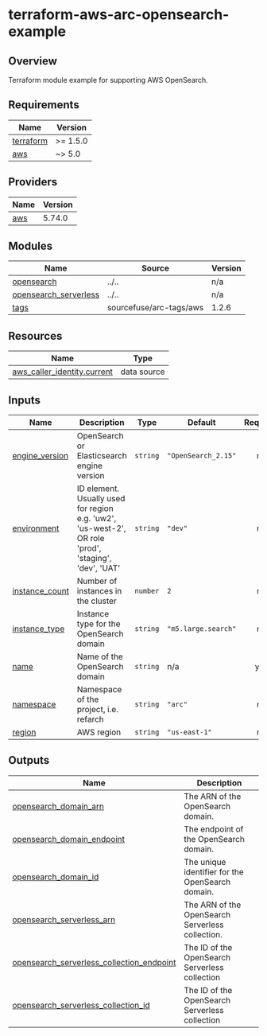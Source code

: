 # terraform-aws-arc-opensearch-example

## Overview
Terraform module example for supporting AWS OpenSearch.  

<!-- BEGINNING OF PRE-COMMIT-TERRAFORM DOCS HOOK -->
## Requirements

| Name | Version |
|------|---------|
| <a name="requirement_terraform"></a> [terraform](#requirement\_terraform) | >= 1.5.0 |
| <a name="requirement_aws"></a> [aws](#requirement\_aws) | ~> 5.0 |

## Providers

| Name | Version |
|------|---------|
| <a name="provider_aws"></a> [aws](#provider\_aws) | 5.74.0 |

## Modules

| Name | Source | Version |
|------|--------|---------|
| <a name="module_opensearch"></a> [opensearch](#module\_opensearch) | ../.. | n/a |
| <a name="module_opensearch_serverless"></a> [opensearch\_serverless](#module\_opensearch\_serverless) | ../.. | n/a |
| <a name="module_tags"></a> [tags](#module\_tags) | sourcefuse/arc-tags/aws | 1.2.6 |

## Resources

| Name | Type |
|------|------|
| [aws_caller_identity.current](https://registry.terraform.io/providers/hashicorp/aws/latest/docs/data-sources/caller_identity) | data source |

## Inputs

| Name | Description | Type | Default | Required |
|------|-------------|------|---------|:--------:|
| <a name="input_engine_version"></a> [engine\_version](#input\_engine\_version) | OpenSearch or Elasticsearch engine version | `string` | `"OpenSearch_2.15"` | no |
| <a name="input_environment"></a> [environment](#input\_environment) | ID element. Usually used for region e.g. 'uw2', 'us-west-2', OR role 'prod', 'staging', 'dev', 'UAT' | `string` | `"dev"` | no |
| <a name="input_instance_count"></a> [instance\_count](#input\_instance\_count) | Number of instances in the cluster | `number` | `2` | no |
| <a name="input_instance_type"></a> [instance\_type](#input\_instance\_type) | Instance type for the OpenSearch domain | `string` | `"m5.large.search"` | no |
| <a name="input_name"></a> [name](#input\_name) | Name of the OpenSearch domain | `string` | n/a | yes |
| <a name="input_namespace"></a> [namespace](#input\_namespace) | Namespace of the project, i.e. refarch | `string` | `"arc"` | no |
| <a name="input_region"></a> [region](#input\_region) | AWS region | `string` | `"us-east-1"` | no |

## Outputs

| Name | Description |
|------|-------------|
| <a name="output_opensearch_domain_arn"></a> [opensearch\_domain\_arn](#output\_opensearch\_domain\_arn) | The ARN of the OpenSearch domain. |
| <a name="output_opensearch_domain_endpoint"></a> [opensearch\_domain\_endpoint](#output\_opensearch\_domain\_endpoint) | The endpoint of the OpenSearch domain. |
| <a name="output_opensearch_domain_id"></a> [opensearch\_domain\_id](#output\_opensearch\_domain\_id) | The unique identifier for the OpenSearch domain. |
| <a name="output_opensearch_serverless_arn"></a> [opensearch\_serverless\_arn](#output\_opensearch\_serverless\_arn) | The ARN of the OpenSearch Serverless collection. |
| <a name="output_opensearch_serverless_collection_endpoint"></a> [opensearch\_serverless\_collection\_endpoint](#output\_opensearch\_serverless\_collection\_endpoint) | The ID of the OpenSearch Serverless collection |
| <a name="output_opensearch_serverless_collection_id"></a> [opensearch\_serverless\_collection\_id](#output\_opensearch\_serverless\_collection\_id) | The ID of the OpenSearch Serverless collection |
<!-- END OF PRE-COMMIT-TERRAFORM DOCS HOOK -->
